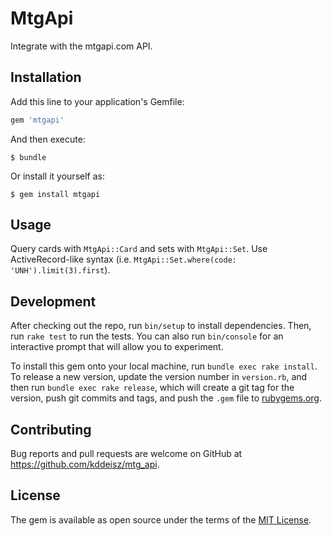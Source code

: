 # MtgApi

Integrate with the mtgapi.com API.

## Installation

Add this line to your application's Gemfile:

```ruby
gem 'mtgapi'
```

And then execute:

    $ bundle

Or install it yourself as:

    $ gem install mtgapi

## Usage

Query cards with `MtgApi::Card` and sets with `MtgApi::Set`. Use ActiveRecord-like syntax (i.e. `MtgApi::Set.where(code: 'UNH').limit(3).first`).

## Development

After checking out the repo, run `bin/setup` to install dependencies. Then, run `rake test` to run the tests. You can also run `bin/console` for an interactive prompt that will allow you to experiment.

To install this gem onto your local machine, run `bundle exec rake install`. To release a new version, update the version number in `version.rb`, and then run `bundle exec rake release`, which will create a git tag for the version, push git commits and tags, and push the `.gem` file to [rubygems.org](https://rubygems.org).

## Contributing

Bug reports and pull requests are welcome on GitHub at https://github.com/kddeisz/mtg_api.


## License

The gem is available as open source under the terms of the [MIT License](http://opensource.org/licenses/MIT).

